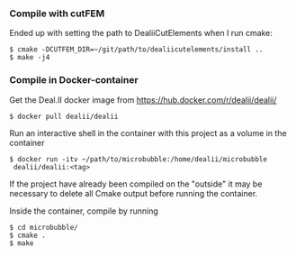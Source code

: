 ### Compile with cutFEM
Ended up with setting the path to DealiiCutElements when I run cmake:
```shell script
$ cmake -DCUTFEM_DIR=~/git/path/to/dealiicutelements/install ..
$ make -j4
```


### Compile in Docker-container

Get the Deal.II docker image from https://hub.docker.com/r/dealii/dealii/
```
$ docker pull dealii/dealii
```
Run an interactive shell in the container with this project as a volume in
 the container
```shell script
$ docker run -itv ~/path/to/microbubble:/home/dealii/microbubble
 dealii/dealii:<tag> 
```
If the project have already been compiled on the "outside" it may be
 necessary to delete all Cmake output before running the container.

Inside the container, compile by running
```shell script
$ cd microbubble/
$ cmake .
$ make
```
